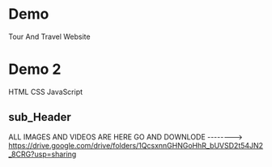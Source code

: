 # Demo 

Tour And Travel Website

# Demo 2

HTML
CSS
JavaScript

## sub_Header

ALL IMAGES AND VIDEOS ARE HERE GO AND DOWNLODE --------> https://drive.google.com/drive/folders/1QcsxnnGHNGoHhR_bUVSD2t54JN2_8CRG?usp=sharing

